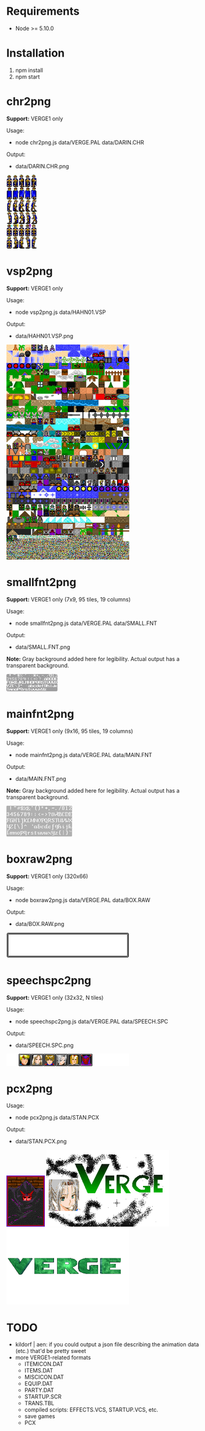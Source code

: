 # Requirements

- Node >= 5.10.0

# Installation

1. npm install
2. npm start

# chr2png

**Support:** VERGE1 only

Usage:

- node chr2png.js data/VERGE.PAL data/DARIN.CHR

Output:

- data/DARIN.CHR.png

![alt text](chr2png-example.png?raw=true "a sample of chr2png cli output")

# vsp2png

**Support:** VERGE1 only

Usage:

- node vsp2png.js data/HAHN01.VSP

Output:

- data/HAHN01.VSP.png

![alt text](vsp2png-example.png?raw=true "a sample of vsp2png cli output")

# smallfnt2png

**Support:** VERGE1 only (7x9, 95 tiles, 19 columns)

Usage:

- node smallfnt2png.js data/VERGE.PAL data/SMALL.FNT

Output:

- data/SMALL.FNT.png

**Note:** Gray background added here for legibility. Actual output has a transparent background.

![alt text](smallfnt2png-example.png?raw=true "a sample of smallfnt2png cli output")

# mainfnt2png

**Support:** VERGE1 only (9x16, 95 tiles, 19 columns)

Usage:

- node mainfnt2png.js data/VERGE.PAL data/MAIN.FNT

Output:

- data/MAIN.FNT.png

**Note:** Gray background added here for legibility. Actual output has a transparent background.

![alt text](mainfnt2png-example.png?raw=true "a sample of mainfnt2png cli output")

# boxraw2png

**Support:** VERGE1 only (320x66)

Usage:

- node boxraw2png.js data/VERGE.PAL data/BOX.RAW

Output:

- data/BOX.RAW.png

![alt text](boxraw2png-example.png?raw=true "a sample of boxraw2png cli output")

# speechspc2png

**Support:** VERGE1 only (32x32, N tiles)

Usage:

- node speechspc2png.js data/VERGE.PAL data/SPEECH.SPC

Output:

- data/SPEECH.SPC.png

![alt text](speechspc2png-example.png?raw=true "a sample of speechspc2png cli output")

# pcx2png

Usage:

- node pcx2png.js data/STAN.PCX

Output:

- data/STAN.PCX.png

![alt text](pcx2png-example1.png?raw=true "a sample of pcx2png cli output")
![alt text](pcx2png-example2.png?raw=true "a sample of pcx2png cli output")
![alt text](pcx2png-example5.png?raw=true "a sample of pcx2png cli output")

# TODO

- kildorf | aen: if you could output a json file describing the animation data (etc.) that'd be pretty sweet
- more VERGE1-related formats
  - ITEMICON.DAT
  - ITEMS.DAT
  - MISCICON.DAT
  - EQUIP.DAT
  - PARTY.DAT
  - STARTUP.SCR
  - TRANS.TBL
  - compiled scripts: EFFECTS.VCS, STARTUP.VCS, etc.
  - save games
  - PCX